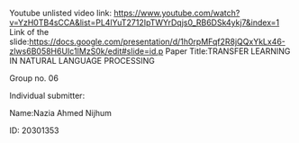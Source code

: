 Youtube unlisted video link: https://www.youtube.com/watch?v=YzH0TB4sCCA&list=PL4lYuT2712IpTWYrDqjs0_RB6DSk4ykj7&index=1
Link of the slide:https://docs.google.com/presentation/d/1h0rpMFqf2R8jQQxYkLx46-zlws6B058H6UIc1IMzS0k/edit#slide=id.p
Paper Title:TRANSFER LEARNING IN NATURAL LANGUAGE PROCESSING

Group no. 06

Individual submitter:

Name:Nazia Ahmed Nijhum

ID: 20301353

